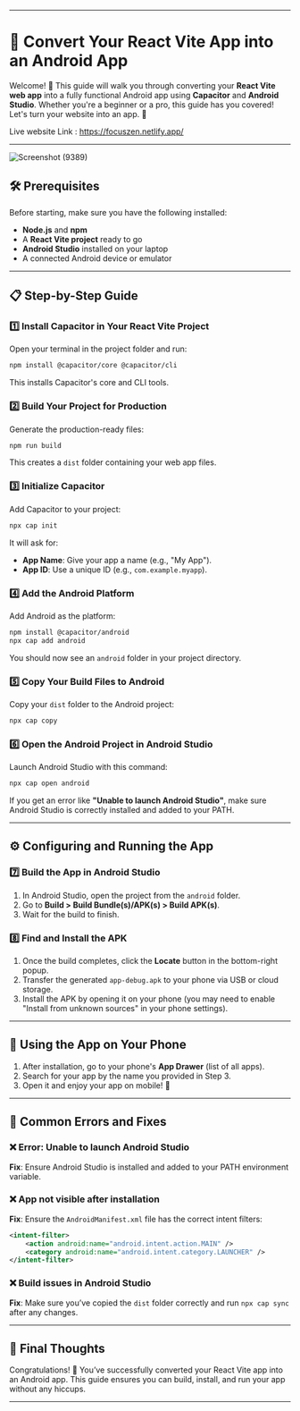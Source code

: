  
---

# 📱 Convert Your React Vite App into an Android App  

Welcome! 🚀 This guide will walk you through converting your **React Vite web app** into a fully functional Android app using **Capacitor** and **Android Studio**. Whether you're a beginner or a pro, this guide has you covered! Let's turn your website into an app. 🎉  

Live website Link : https://focuszen.netlify.app/

---


![Screenshot (9389)](https://github.com/user-attachments/assets/e73659fc-6341-4f82-aeb5-249aa9dafc37)

## 🛠️ Prerequisites  
Before starting, make sure you have the following installed:  
- **Node.js** and **npm**  
- A **React Vite project** ready to go  
- **Android Studio** installed on your laptop  
- A connected Android device or emulator  

---

## 📋 Step-by-Step Guide  

### 1️⃣ **Install Capacitor in Your React Vite Project**  
Open your terminal in the project folder and run:  
```bash
npm install @capacitor/core @capacitor/cli
```  
This installs Capacitor's core and CLI tools.  

### 2️⃣ **Build Your Project for Production**  
Generate the production-ready files:  
```bash
npm run build
```  
This creates a `dist` folder containing your web app files.  

### 3️⃣ **Initialize Capacitor**  
Add Capacitor to your project:  
```bash
npx cap init
```  
It will ask for:  
- **App Name**: Give your app a name (e.g., "My App").  
- **App ID**: Use a unique ID (e.g., `com.example.myapp`).  

### 4️⃣ **Add the Android Platform**  
Add Android as the platform:  
```bash
npm install @capacitor/android
npx cap add android
```  
You should now see an `android` folder in your project directory.  

### 5️⃣ **Copy Your Build Files to Android**  
Copy your `dist` folder to the Android project:  
```bash
npx cap copy
```  

### 6️⃣ **Open the Android Project in Android Studio**  
Launch Android Studio with this command:  
```bash
npx cap open android
```  
If you get an error like **"Unable to launch Android Studio"**, make sure Android Studio is correctly installed and added to your PATH.

---

## ⚙️ Configuring and Running the App  

### 7️⃣ **Build the App in Android Studio**  
1. In Android Studio, open the project from the `android` folder.  
2. Go to **Build > Build Bundle(s)/APK(s) > Build APK(s)**.  
3. Wait for the build to finish.  

### 8️⃣ **Find and Install the APK**  
1. Once the build completes, click the **Locate** button in the bottom-right popup.  
2. Transfer the generated `app-debug.apk` to your phone via USB or cloud storage.  
3. Install the APK by opening it on your phone (you may need to enable "Install from unknown sources" in your phone settings).  

---

## 📱 Using the App on Your Phone  
1. After installation, go to your phone's **App Drawer** (list of all apps).  
2. Search for your app by the name you provided in Step 3.  
3. Open it and enjoy your app on mobile! 🎉  

---

## 🐛 Common Errors and Fixes  

### ❌ **Error: Unable to launch Android Studio**  
**Fix**: Ensure Android Studio is installed and added to your PATH environment variable.  

### ❌ **App not visible after installation**  
**Fix**: Ensure the `AndroidManifest.xml` file has the correct intent filters:  
```xml
<intent-filter>
    <action android:name="android.intent.action.MAIN" />
    <category android:name="android.intent.category.LAUNCHER" />
</intent-filter>
```  

### ❌ **Build issues in Android Studio**  
**Fix**: Make sure you’ve copied the `dist` folder correctly and run `npx cap sync` after any changes.  

---

## 🎉 Final Thoughts  
Congratulations! 🎊 You’ve successfully converted your React Vite app into an Android app. This guide ensures you can build, install, and run your app without any hiccups.  


---

